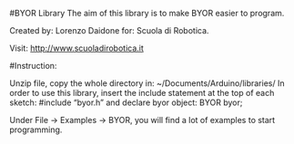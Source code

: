 #BYOR Library
The aim of this library is to make BYOR easier to program.

Created by: Lorenzo Daidone
for: Scuola di Robotica.

Visit: http://www.scuoladirobotica.it

#Instruction:

Unzip file, copy the whole directory in:
~/Documents/Arduino/libraries/
In order to use this library, insert the include statement at the top of each sketch:
\#include “byor.h”
and declare byor object:
BYOR byor;

Under File -> Examples -> BYOR, you will find a lot of examples to start programming.
